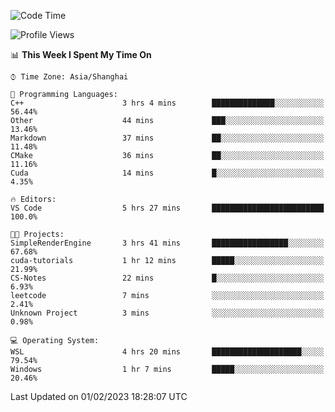 <!--START_SECTION:waka-->
![Code Time](http://img.shields.io/badge/Code%20Time-621%20hrs%2031%20mins-blue)

![Profile Views](http://img.shields.io/badge/Profile%20Views-1-blue)

📊 **This Week I Spent My Time On** 

```text
⌚︎ Time Zone: Asia/Shanghai

💬 Programming Languages: 
C++                      3 hrs 4 mins        ██████████████░░░░░░░░░░░   56.44% 
Other                    44 mins             ███░░░░░░░░░░░░░░░░░░░░░░   13.46% 
Markdown                 37 mins             ██░░░░░░░░░░░░░░░░░░░░░░░   11.48% 
CMake                    36 mins             ██░░░░░░░░░░░░░░░░░░░░░░░   11.16% 
Cuda                     14 mins             █░░░░░░░░░░░░░░░░░░░░░░░░   4.35%

🔥 Editors: 
VS Code                  5 hrs 27 mins       █████████████████████████   100.0%

🐱‍💻 Projects: 
SimpleRenderEngine       3 hrs 41 mins       █████████████████░░░░░░░░   67.68% 
cuda-tutorials           1 hr 12 mins        █████░░░░░░░░░░░░░░░░░░░░   21.99% 
CS-Notes                 22 mins             █░░░░░░░░░░░░░░░░░░░░░░░░   6.93% 
leetcode                 7 mins              ░░░░░░░░░░░░░░░░░░░░░░░░░   2.41% 
Unknown Project          3 mins              ░░░░░░░░░░░░░░░░░░░░░░░░░   0.98%

💻 Operating System: 
WSL                      4 hrs 20 mins       ████████████████████░░░░░   79.54% 
Windows                  1 hr 7 mins         █████░░░░░░░░░░░░░░░░░░░░   20.46%

```


 Last Updated on 01/02/2023 18:28:07 UTC
<!--END_SECTION:waka-->